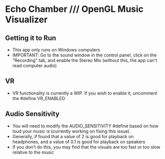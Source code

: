 # Echo Chamber /// OpenGL Music Visualizer

## Getting it to Run
- This app only runs on Windows computers
- IMPORTANT: Go to the sound window in the control panel, click on the "Recording" tab, and enable the Stereo Mix (without this, the app can't read computer audio)

## VR
- VR functionality is currently a WIP. If you wish to enable it, uncomment the #define VR_ENABLED

## Audio Sensitivity
- You will need to modify the AUDIO_SENSITIVITY #define based on how loud your music is (currently working on fixing this issue).
- Generally, if found that a value of 2 is good for playback on headphones, and a value of 0.1 is good for playback on speakers
- If you don't do this, you may find that the visuals are too fast or too slow relative to the music
